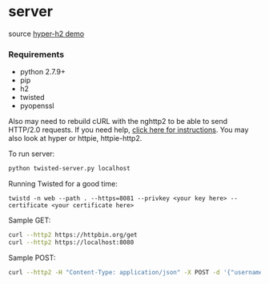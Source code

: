 # server

source [hyper-h2 demo](https://github.com/python-hyper/hyper-h2/blob/master/examples/twisted/twisted-server.py)

### Requirements
- python 2.7.9+
- pip
- h2
- twisted
- pyopenssl

Also may need to rebuild cURL with the nghttp2 to be able to send HTTP/2.0 requests.
If you need help, [click here for instructions](https://serversforhackers.com/video/curl-with-http2-support).
You may also look at hyper or httpie, httpie-http2.

To run server:
```sh
python twisted-server.py localhost
```

Running Twisted for a good time:
```
twistd -n web --path . --https=8081 --privkey <your key here> --certificate <your certificate here>
```

Sample GET:
```sh
curl --http2 https://httpbin.org/get
curl --http2 https://localhost:8080
```
Sample POST:
```sh
curl --http2 -H "Content-Type: application/json" -X POST -d '{"username":"poncho","token":"3498573984579348"}' https://localhost:8080/
```
